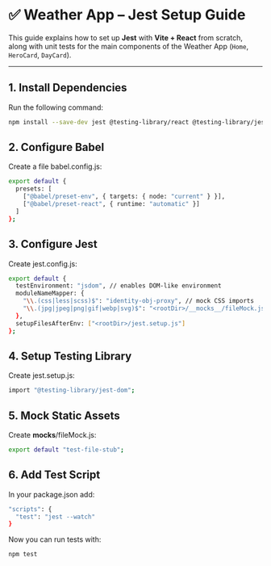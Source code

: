 # ✅ Weather App – Jest Setup Guide

This guide explains how to set up **Jest** with **Vite + React** from scratch, along with unit tests for the main components of the Weather App (`Home`, `HeroCard`, `DayCard`).

---

## 1. Install Dependencies

Run the following command:

```bash
npm install --save-dev jest @testing-library/react @testing-library/jest-dom babel-jest @babel/core @babel/preset-env @babel/preset-react jest-environment-jsdom identity-obj-proxy
```

## 2. Configure Babel
Create a file babel.config.js:
```bash
export default {
  presets: [
    ["@babel/preset-env", { targets: { node: "current" } }],
    ["@babel/preset-react", { runtime: "automatic" }]
  ]
};
```

## 3. Configure Jest
Create jest.config.js:
```bash
export default {
  testEnvironment: "jsdom", // enables DOM-like environment
  moduleNameMapper: {
    "\\.(css|less|scss)$": "identity-obj-proxy", // mock CSS imports
    "\\.(jpg|jpeg|png|gif|webp|svg)$": "<rootDir>/__mocks__/fileMock.js" // mock image imports
  },
  setupFilesAfterEnv: ["<rootDir>/jest.setup.js"]
};
```

## 4. Setup Testing Library
Create jest.setup.js:
```bash
import "@testing-library/jest-dom";
```

## 5. Mock Static Assets
Create __mocks__/fileMock.js:
```bash
export default "test-file-stub";
```

## 6. Add Test Script
In your package.json add:
```bash
"scripts": {
  "test": "jest --watch"
}
```

Now you can run tests with:
```bash
npm test
```